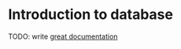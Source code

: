 # Introduction to database

TODO: write [great documentation](http://jacobian.org/writing/what-to-write/)
